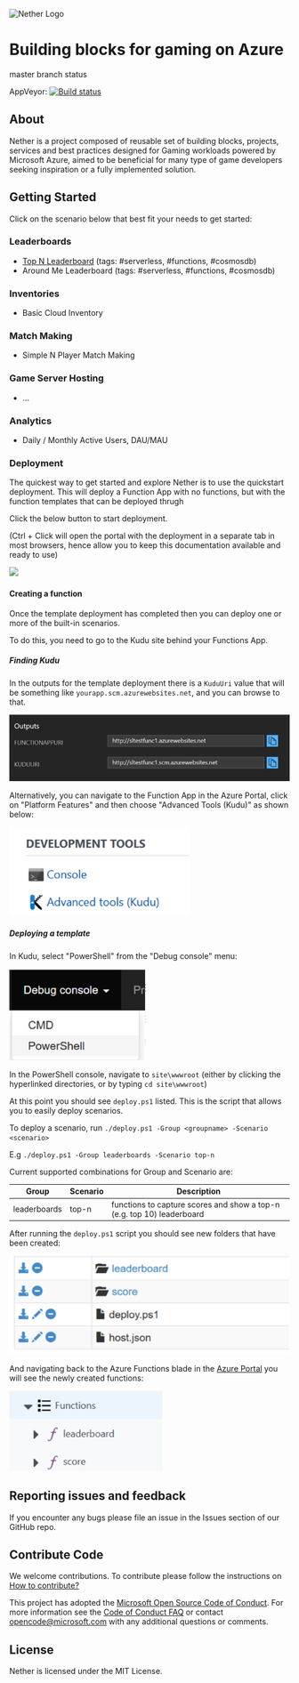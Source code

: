![Nether Logo](https://raw.githubusercontent.com/MicrosoftDX/nether/master/logos/both-logo-and-title/logo-title-1109x256.png)
# Building blocks for gaming on Azure

master branch status

AppVeyor: [![Build status](https://ci.appveyor.com/api/projects/status/v5btbm617bcmu6nq/branch/serverless?svg=true)](https://ci.appveyor.com/project/stuartleeks/nether/branch/serverless)

<!--
Travis:   [![Build Status](https://travis-ci.org/MicrosoftDX/nether.svg?branch=master)](https://travis-ci.org/MicrosoftDX/nether)
-->

## About

Nether is a project composed of reusable set of building blocks, projects, services and best practices designed for Gaming workloads powered by Microsoft Azure, aimed to be beneficial for many type of game developers seeking inspiration or a fully implemented solution.

## Getting Started

Click on the scenario below that best fit your needs to get started:

### Leaderboards

* [Top N Leaderboard](src/cloud/functions/leaderboards/top-n/) (tags: #serverless, #functions, #cosmosdb)
* Around Me Leaderboard (tags: #serverless, #functions, #cosmosdb)

### Inventories

* Basic Cloud Inventory

### Match Making

* Simple N Player Match Making

### Game Server Hosting

* ...

### Analytics

* Daily / Monthly Active Users, DAU/MAU

### Deployment

The quickest way to get started and explore Nether is to use the quickstart deployment. This will deploy a Function App with no functions, but with the function templates that can be deployed thrugh 

Click the below button to start deployment.

(Ctrl + Click will open the portal with the deployment in a separate tab in most browsers, hence allow you to keep this documentation available and ready to use)

<a href="https://portal.azure.com/#create/Microsoft.Template/uri/https%3A%2F%2Fraw.githubusercontent.com%2FMicrosoftDX%2Fnether%2Fserverless%2Fsrc%2Fcloud%2Ffunctions%2F%2Fazuredeploy.json" target="_blank"><img src="http://azuredeploy.net/deploybutton.png"/></a>

#### Creating a function

Once the template deployment has completed then you can deploy one or more of the built-in scenarios.

To do this, you need to go to the Kudu site behind your Functions App.

##### Finding Kudu
In the outputs for the template deployment there is a `KuduUri` value that will be something like `yourapp.scm.azurewebsites.net`, and you can browse to that.

![template output](doc/images/template-outputs.png)


Alternatively, you can navigate to the Function App in the Azure Portal, click on "Platform Features" and then choose "Advanced Tools (Kudu)" as shown below:

![advanced tools - kudu](doc/images/advanced-tools-kudu.png)

##### Deploying a template

In Kudu, select "PowerShell" from the "Debug console" menu:

![debug console - powershell](doc/images/debug-console-powershell.png)


In the PowerShell console, navigate to `site\wwwroot` (either by clicking the hyperlinked directories, or by typing `cd site\wwwroot`)

At this point you should see `deploy.ps1` listed. This is the script that allows you to easily deploy scenarios.

To deploy a scenario, run `./deploy.ps1 -Group <groupname> -Scenario <scenario>`

E.g `./deploy.ps1 -Group leaderboards -Scenario top-n`

Current supported combinations for Group and Scenario are:

|Group|Scenario|Description|
|-|-|-|
|leaderboards|top-n|functions to capture scores and show a top-n (e.g. top 10) leaderboard|


After running the `deploy.ps1` script you should see new folders that have been created:

![kudu scenario folders](doc/images/kudu-scenario-folders.png)

And navigating back to the Azure Functions blade in the [Azure Portal](https://portal.azure.com) you will see the newly created functions:

![new functions](doc/images/new-functions.png)

## Reporting issues and feedback

If you encounter any bugs please file an issue in the Issues section of our GitHub repo.

## Contribute Code

We welcome contributions. To contribute please follow the instructions on
[How to contribute?](CONTRIBUTING.md)

This project has adopted the [Microsoft Open Source Code of Conduct](https://opensource.microsoft.com/codeofconduct/).
For more information see the [Code of Conduct FAQ](https://opensource.microsoft.com/codeofconduct/faq/)
or contact [opencode@microsoft.com](mailto:opencode@microsoft.com) with any additional questions or comments.

## License

Nether is licensed under the MIT License.

